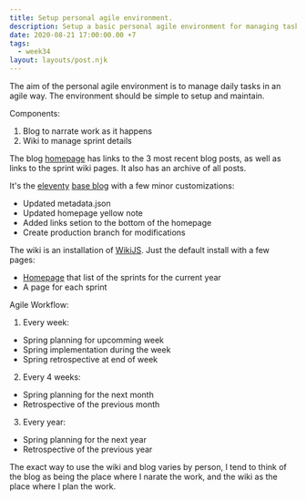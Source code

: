 ```yaml
---
title: Setup personal agile environment.
description: Setup a basic personal agile environment for managing tasks.
date: 2020-08-21 17:00:00.00 +7
tags:
  - week34
layout: layouts/post.njk
---
```

The aim of the personal agile environment is to manage daily tasks in an agile way. The environment should be simple to setup and maintain.

Components:

1. Blog to narrate work as it happens
2. Wiki to manage sprint details

The blog [homepage](/) has links to the 3 most recent blog posts, as well as links to the sprint wiki pages. It also has an archive of all posts.

It's the [eleventy](https://github.com/11ty/eleventy) [base blog](https://github.com/11ty/eleventy-base-blog) with a few minor customizations:

- Updated metadata.json
- Updated homepage yellow note
- Added links setion to the bottom of the homepage
- Create production branch for modifications

The wiki is an installation of [WikiJS](https://github.com/Requarks/wiki). Just the default install with a few pages:

- [Homepage](http://localhost:3000/en/home) that list of the sprints for the current year
- A page for each sprint

Agile Workflow:

1. Every week:

- Spring planning for upcomming week
- Spring implementation during the week
- Spring retrospective at end of week

2. Every 4 weeks:

- Spring planning for the next month
- Retrospective of the previous month

3. Every year:

- Spring planning for the next year
- Retrospective of the previous year

The exact way to use the wiki and blog varies by person, I tend to think of the blog as being the place where I narate the work, and the wiki as the place where I plan the work.